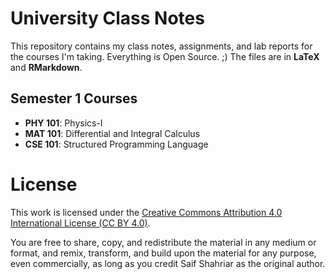 # University Class Notes

This repository contains my class notes, assignments, and lab reports for the courses I'm taking. Everything is Open Source. ;) The files are in **LaTeX** and **RMarkdown**.

## Semester 1 Courses

- **PHY 101**: Physics-I
- **MAT 101**: Differential and Integral Calculus
- **CSE 101**: Structured Programming Language

# License

This work is licensed under the [Creative Commons Attribution 4.0 International License (CC BY 4.0)](https://creativecommons.org/licenses/by/4.0/).

You are free to share, copy, and redistribute the material in any medium or format, and remix, transform, and build upon the material for any purpose, even commercially, as long as you credit Saif Shahriar as the original author.
